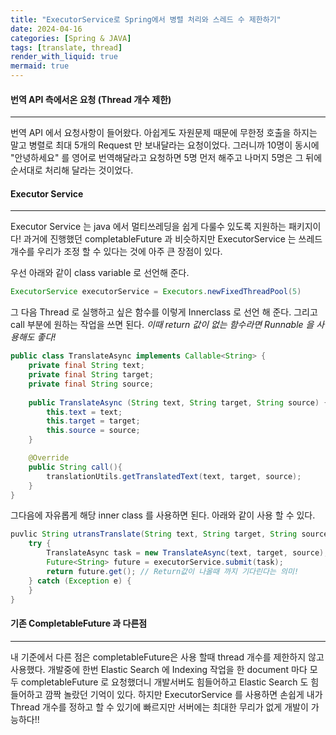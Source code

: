 ```yaml
---
title: "ExecutorService로 Spring에서 병렬 처리와 스레드 수 제한하기"
date: 2024-04-16
categories: [Spring & JAVA]
tags: [translate, thread]
render_with_liquid: true
mermaid: true
---
```

#### 번역 API 측에서온 요청 (Thread 개수 제한)
---
번역 API 에서 요청사항이 들어왔다. 아쉽게도 자원문제 때문에 무한정 호출을 하지는 말고 병렬로 최대 5개의 Request 만 보내달라는 요청이었다. 그러니까 10명이 동시에 "안녕하세요" 를 영어로 번역해달라고 요청하면 5명 먼저 해주고 나머지 5명은 그 뒤에 순서대로 처리해 달라는 것이었다.

#### Executor Service
---
Executor Service 는 java 에서 멀티쓰레딩을 쉽게 다룰수 있도록 지원하는 패키지이다! 과거에 진행했던 completableFuture 과 비슷하지만 ExecutorService 는 쓰레드 개수를 우리가 조정 할 수 있다는 것에 아주 큰 장점이 있다.

우선 아래와 같이 class variable 로 선언해 준다.

```java
ExecutorService executorService = Executors.newFixedThreadPool(5)
```

그 다음 Thread 로 실행하고 싶은 함수를 이렇게 Innerclass 로 선언 해 준다.
그리고 call 부분에 원하는 작업을 쓰면 된다.
*이때 return 값이 없는 함수라면 Runnable 을 사용해도 좋다!*

```java
public class TranslateAsync implements Callable<String> {
	private final String text;
	private final String target;
	private final String source;
	
	public TranslateAsync (String text, String target, String source) {
		this.text = text;
		this.target = target;
		this.source = source;
	}

	@Override
	public String call(){
		translationUtils.getTranslatedText(text, target, source);
	}
}

```

그다음에 자유롭게 해당 inner class 를 사용하면 된다. 아래와 같이 사용 할 수 있다.
```java
puvlic String utransTranslate(String text, String target, String source) {
	try {
		TranslateAsync task = new TranslateAsync(text, target, source);
		Future<String> future = executorService.submit(task);
		return future.get(); // Return값이 나올때 까지 기다린다는 의미!
	} catch (Exception e) {
	}
}
```

#### 기존 CompletableFuture 과 다른점
---
내 기준에서 다른 점은 completableFuture은 사용 할때 thread 개수를 제한하지 않고 사용했다. 개발중에 한번 Elastic Search 에 Indexing 작업을 한 document 마다 모두 completableFuture 로 요청했더니 개발서버도 힘들어하고 Elastic Search 도 힘들어하고 깜짝 놀랐던 기억이 있다. 하지만 ExecutorService 를 사용하면 손쉽게 내가 Thread 개수를 정하고 할 수 있기에 빠르지만 서버에는 최대한 무리가 없게 개발이 가능하다!!